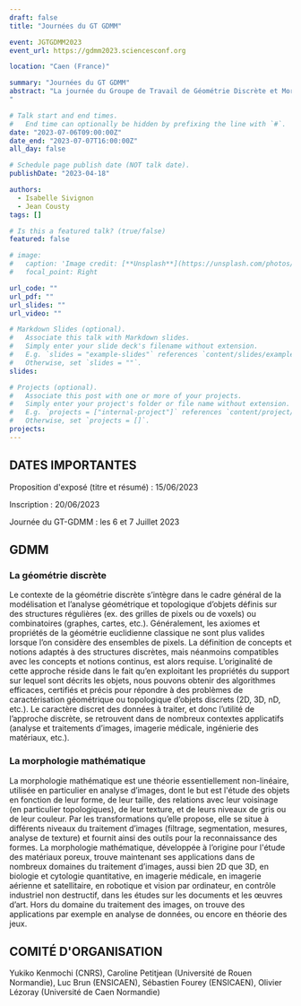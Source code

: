 ```yaml
---
draft: false
title: "Journées du GT GDMM"

event: JGTGDMM2023
event_url: https://gdmm2023.sciencesconf.org

location: "Caen (France)"

summary: "Journées du GT GDMM"
abstract: "La journée du Groupe de Travail de Géométrie Discrète et Morphologie Mathématique des groupements de recherche IM et IGRV est l'occasion pour les enseignants-chercheurs, chercheurs, doctorants de se rencontrer, d'échanger sur les travaux les plus récents, d'initier de nouvelles collaborations sur tous les thèmes de la géométrie discrète et de la morphologie mathématique. La précédente journée du GT-GDMM a eu lieu au LABRI à Bordeaux en 2022. L'édition 2023 est organisée par l'équipe Image du laboratoire GREYC à Caen.
"

# Talk start and end times.
#   End time can optionally be hidden by prefixing the line with `#`.
date: "2023-07-06T09:00:00Z"
date_end: "2023-07-07T16:00:00Z"
all_day: false

# Schedule page publish date (NOT talk date).
publishDate: "2023-04-18"

authors:
  - Isabelle Sivignon
  - Jean Cousty
tags: []

# Is this a featured talk? (true/false)
featured: false

# image:
#   caption: 'Image credit: [**Unsplash**](https://unsplash.com/photos/bzdhc5b3Bxs)'
#   focal_point: Right

url_code: ""
url_pdf: ""
url_slides: ""
url_video: ""

# Markdown Slides (optional).
#   Associate this talk with Markdown slides.
#   Simply enter your slide deck's filename without extension.
#   E.g. `slides = "example-slides"` references `content/slides/example-slides.md`.
#   Otherwise, set `slides = ""`.
slides:

# Projects (optional).
#   Associate this post with one or more of your projects.
#   Simply enter your project's folder or file name without extension.
#   E.g. `projects = ["internal-project"]` references `content/project/deep-learning/index.md`.
#   Otherwise, set `projects = []`.
projects:
---
```


## DATES IMPORTANTES
Proposition d'exposé (titre et résumé) : 15/06/2023

Inscription : 20/06/2023

Journée du GT-GDMM : les 6 et 7 Juillet 2023

## GDMM

### La géométrie discrète

Le contexte de la géométrie discrète s’intègre dans le cadre général de la modélisation et l’analyse géométrique et topologique d’objets définis sur des structures régulières (ex. des grilles de pixels ou de voxels) ou combinatoires (graphes, cartes, etc.). Généralement, les axiomes et propriétés de la géométrie euclidienne classique ne sont plus valides lorsque l’on considère des ensembles de pixels. La définition de concepts et notions adaptés à des structures discrètes, mais néanmoins compatibles avec les concepts et notions continus, est alors requise. L’originalité de cette approche réside dans le fait qu’en exploitant les propriétés du support sur lequel sont décrits les objets, nous pouvons obtenir des algorithmes efficaces, certifiés et précis pour répondre à des problèmes de caractérisation géométrique ou topologique d’objets discrets (2D, 3D, nD, etc.). Le caractère discret des données à traiter, et donc l’utilité de l’approche discrète, se retrouvent dans de nombreux contextes applicatifs (analyse et traitements d’images, imagerie médicale, ingénierie des matériaux, etc.).

### La morphologie mathématique

La morphologie mathématique est une théorie essentiellement non-linéaire, utilisée en particulier en analyse d’images, dont le but est l'étude des objets en fonction de leur forme, de leur taille, des relations avec leur voisinage (en particulier topologiques), de leur texture, et de leurs niveaux de gris ou de leur couleur. Par les transformations qu’elle propose, elle se situe à différents niveaux du traitement d’images (filtrage, segmentation, mesures, analyse de texture) et fournit ainsi des outils pour la reconnaissance des formes. La morphologie mathématique, développée à l’origine pour l'étude des matériaux poreux, trouve maintenant ses applications dans de nombreux domaines du traitement d’images, aussi bien 2D que 3D, en biologie et cytologie quantitative, en imagerie médicale, en imagerie aérienne et satellitaire, en robotique et vision par ordinateur, en contrôle industriel non destructif, dans les études sur les documents et les œuvres d’art. Hors du domaine du traitement des images, on trouve des applications par exemple en analyse de données, ou encore en théorie des jeux.

## COMITÉ D'ORGANISATION
Yukiko Kenmochi (CNRS), Caroline Petitjean (Université de Rouen Normandie), Luc Brun (ENSICAEN), Sébastien Fourey (ENSICAEN), Olivier Lézoray (Université de Caen Normandie)
